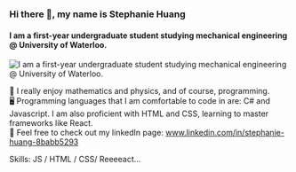 ### Hi there 👋, my name is Stephanie Huang
#### I am a first-year undergraduate student studying mechanical engineering @ University of Waterloo. 
![I am a first-year undergraduate student studying mechanical engineering @ University of Waterloo. ](https://i.postimg.cc/rmqpc0FC/temp-Imaged26-QLK.avif)

🔭 I really enjoy mathematics and physics, and of course, programming. <br>
🖥️ Programming languages that I am comfortable to code in are: C# and Javascript. I am also proficient with HTML and CSS, learning to master frameworks like React. <br>
🐻 Feel free to check out my linkedIn page: www.linkedin.com/in/stephanie-huang-8babb5293

Skills: JS / HTML / CSS/ Reeeeact...




